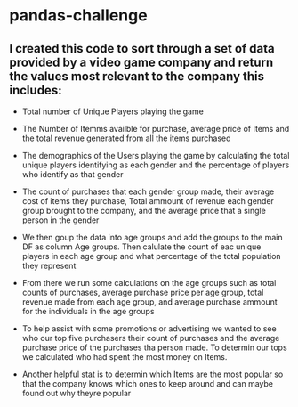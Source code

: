 # pandas-challenge

## I created this code to sort through a set of data provided by a video game company and return the values most relevant to the company this includes:

  * Total number of Unique Players playing the game

  * The Number of Itemms availble for purchase, average price of Items and the total revenue generated from all the items purchased

  * The demographics of the Users playing the game by calculating the total unique players identifying as each gender and the percentage of players who identify as that gender

  * The count of purchases that each gender group made, their average cost of items they purchase, Total ammount of revenue each gender group brought to the company, and the   average   price that a single person in the gender 

* We then goup the data into age groups and add the groups to the main DF as column Age groups. Then calulate the count of eac unique players in each age group and what percentage of the total population they represent

* From there we run some calculations on the age groups such as total counts of purchases, average purchase price per age group, total revenue made from each age group, and average purchase ammount for the individuals in the age groups

* To help assist with some promotions or advertising we wanted to see who our top five purchasers their count of purchases and the average purchase price of the purchases tha person made. To determin our tops we calculated who had spent the most money on Items.

* Another helpful stat is to determin which Items are the most popular so that the company knows which ones to keep around and can maybe found out why theyre popular

